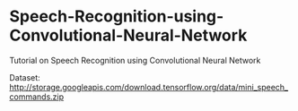 # Speech-Recognition-using-Convolutional-Neural-Network
Tutorial on Speech Recognition using Convolutional Neural Network

Dataset: http://storage.googleapis.com/download.tensorflow.org/data/mini_speech_commands.zip

